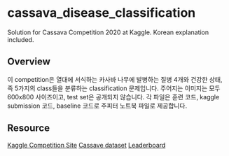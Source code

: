 # cassava_disease_classification
Solution for Cassava Competition 2020 at Kaggle. Korean explanation included.

## Overview
이 competition은 열대에 서식하는 카사바 나무에 발병하는 질병 4개와 건강한 상태, 즉 5가지의 class들을 분류하는 classification 문제입니다. 주어지는 이미지는 모두 600x800 사이즈이고, test set은 공개되지 않습니다. 각 파일은 훈련 코드, kaggle submission 코드, baseline 코드로 주피터 노트북 파일로 제공합니다.

## Resource

[Kaggle Competition Site](https://www.kaggle.com/c/cassava-leaf-disease-classification)
[Cassave dataset](https://www.kaggle.com/c/cassava-leaf-disease-classification/data)
[Leaderboard](https://www.kaggle.com/c/cassava-leaf-disease-classification/data)
